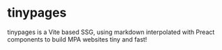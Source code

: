 # tinypages
tinypages is a Vite based SSG, using markdown interpolated with Preact components to build MPA websites tiny and fast!


